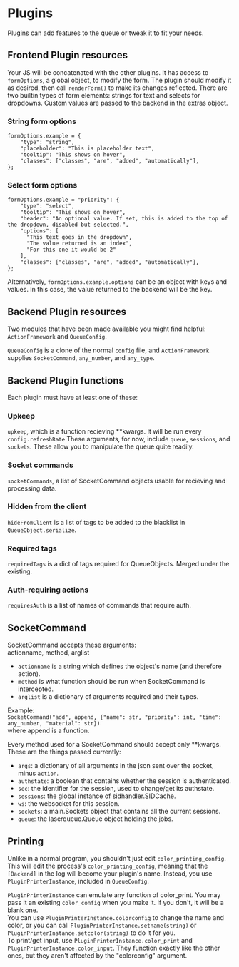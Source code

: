 # Plugins
Plugins can add features to the queue or tweak it to fit your needs.

## Frontend Plugin resources
Your JS will be concatenated with the other plugins. It has access to `formOptions`, a global object, to modify the form. The plugin should modify it as desired, then call `renderForm()` to make its changes reflected. There are two builtin types of form elements: strings for text and selects for dropdowns. Custom values are passed to the backend in the extras object.

### String form options
```
formOptions.example = {
    "type": "string",
    "placeholder": "This is placeholder text",
    "tooltip": "This shows on hover",
    "classes": ["classes", "are", "added", "automatically"],
};
```

### Select form options
```
formOptions.example = "priority": {
    "type": "select",
    "tooltip": "This shows on hover",
    "header": "An optional value. If set, this is added to the top of the dropdown, disabled but selected.",
    "options": [
      "This text goes in the dropdown",
      "The value returned is an index",
      "For this one it would be 2"
    ],
    "classes": ["classes", "are", "added", "automatically"],
};
```

Alternatively, `formOptions.example.options` can be an object with keys and values. In this case, the value returned to the backend will be the key.

## Backend Plugin resources
Two modules that have been made available you might find helpful:  
`ActionFramework` and `QueueConfig`.

`QueueConfig` is a clone of the normal `config` file, and `ActionFramework` supplies `SocketCommand`, `any_number`, and `any_type`.  

## Backend Plugin functions
Each plugin must have at least one of these:
### Upkeep
`upkeep`, which is a function recieving **kwargs. It will be run every `config.refreshRate` These arguments, for now, include `queue`, `sessions`, and `sockets`. These allow you to manipulate the queue quite readily.
### Socket commands
`socketCommands`, a list of SocketCommand objects usable for recieving and processing data.
### Hidden from the client
`hideFromClient` is a list of tags to be added to the blacklist in `QueueObject.serialize`.
### Required tags
`requiredTags` is a dict of tags required for QueueObjects. Merged under the existing.
### Auth-requiring actions
`requiresAuth` is a list of names of commands that require auth.

## SocketCommand
SocketCommand accepts these arguments:  
actionname, method, arglist
* `actionname` is a string which defines the object's name (and therefore action).
* `method` is what function should be run when SocketCommand is intercepted.
* `arglist` is a dictionary of arguments required and their types.

Example:  
`SocketCommand("add", append, {"name": str, "priority": int, "time": any_number, "material": str})`  
where append is a function.  

Every method used for a SocketCommand should accept only **kwargs. These are the things passed currently:
* `args`: a dictionary of all arguments in the json sent over the socket, minus `action`.
* `authstate`: a boolean that contains whether the session is authenticated.
* `sec`: the identifier for the session, used to change/get its authstate.
* `sessions`: the global instance of sidhandler.SIDCache.
* `ws`: the websocket for this session.
* `sockets`: a main.Sockets object that contains all the current sessions.
* `queue`: the laserqueue.Queue object holding the jobs.

## Printing
Unlike in a normal program, you shouldn't just edit `color_printing_config`. This will edit the process's `color_printing_config`, meaning that the `[Backend]` in the log will become your plugin's name. Instead, you use `PluginPrinterInstance`, included in `QueueConfig`.  

`PluginPrinterInstance` can emulate any function of color_print. You may pass it an existing `color_config` when you make it. If you don't, it will be a blank one.  
You can use `PluginPrinterInstance.colorconfig` to change the name and color, or you can call `PluginPrinterInstance.setname(string)` or `PluginPrinterInstance.setcolor(string)` to do it for you.  
To print/get input, use `PluginPrinterInstance.color_print` and `PluginPrinterInstance.color_input`. They function exactly like the other ones, but they aren't affected by the "colorconfig" argument.

